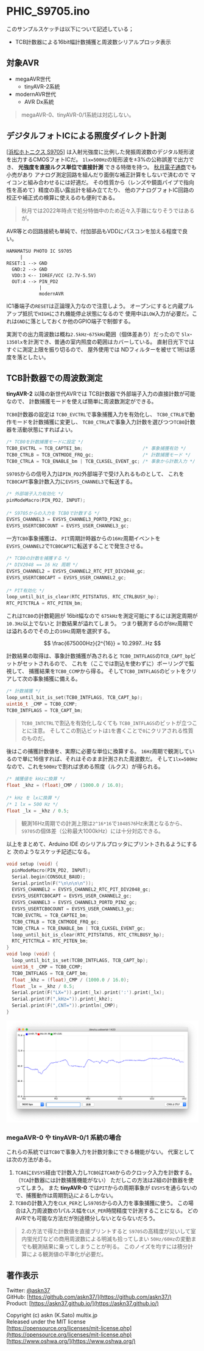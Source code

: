 # PHIC_S9705.ino

このサンプルスケッチは以下について記述している；

- TCB計数器による16bit幅計数捕獲と周波数シリアルプロッタ表示

## 対象AVR

- megaAVR世代
  - tinyAVR-2系統
- modernAVR世代
  - AVR Dx系統

> megaAVR-0、tinyAVR-0/1系統は対応しない。

## デジタルフォトICによる照度ダイレクト計測

[[浜松ホトニクス S9705]](https://www.hamamatsu.com/jp/ja/product/optical-sensors/photo-ic/illuminance-sensor/S9705.html)
は入射光強度に比例した発振周波数のデジタル矩形波を出力するCMOSフォトICだ。
`1lx=500Hz`の矩形波を±3%の公称誤差で出力でき、
__光強度を直接ルクス単位で直接計測__ できる特徴を持つ。
[秋月電子通商](https://akizukidenshi.com/catalog/g/gI-02443/)でも小売があり
アナログ測定回路を組んだり面倒な補正計算をしないで済むので
マイコンと組み合わせるには好適だ。
その性質から（レンズや鏡面パイプで指向性を高めて）精度の高い露出計を組み立てたり、
他のアナログフォトIC回路の校正や補正式の検算に使えるのも便利である。

> 秋月では2022年時点で処分特価中のため近々入手難になりそうではあるが。

AVR等との回路接続も単純で、付加部品もVDDにパスコンを加える程度で良い。

```plain
HAMAMATSU PHOTO IC S9705
     |
RESET:1 --> GND
  GND:2 --> GND
  VDD:3 <-- IOREF/VCC (2.7V-5.5V)
  OUT:4 --> PIN_PD2
            |
            modernAVR
```

IC1番端子の`RESET`は正論理入力なので注意しよう。
オープンにすると内蔵プルアップ抵抗で`HIGH`にされ機能停止状態になるので
使用中は`LOW`入力が必要だ。これは`GND`に落としておくか他のGPIO端子で制御する。

実測での出力周波数は概ね`2.5kHz`-`675kHz`範囲（個体差あり）だったので
`5lx`-`1350lx`を計測でき、普通の室内照度の範囲はカバーしている。
直射日光下ではすぐに測定上限を振り切るので、
屋外使用では NDフィルターを被せて1桁は感度を落としたい。

## TCB計数器での周波数測定

__tinyAVR-2__ 以降の新世代AVRでは
TCB計数器で外部端子入力の直接計数が可能なので、
計数捕獲モードを使えば簡単に周波数測定ができる。

`TCB0`計数器の設定は
`TCB0_EVCTRL`で事象捕獲入力を有効化し、
`TCB0_CTRLB`で動作モードを計数捕獲に変更し、
`TCB0_CTRLA`で事象入力計数を選びつつ`TCB0`計数器を活動状態にすればよい。

```c
/* TCB0を計数捕獲モードに設定 */
TCB0_EVCTRL = TCB_CAPTEI_bm;                      /* 事象捕獲有効 */
TCB0_CTRLB = TCB_CNTMODE_FRQ_gc;                  /* 計数捕獲モード */
TCB0_CTRLA = TCB_ENABLE_bm | TCB_CLKSEL_EVENT_gc; /* 事象から計数入力 */
```

`S9705`からの信号入力は`PIN_PD2`外部端子で受け入れるものとして、
これを`TCB0CAPT`事象計数入力に`EVSYS_CHANNEL3`で転送する。

```c
/* 外部端子入力有効化 */
pinModeMacro(PIN_PD2, INPUT);

/* S9705からの入力を TCB0で計数する */
EVSYS_CHANNEL3 = EVSYS_CHANNEL3_PORTD_PIN2_gc;
EVSYS_USERTCB0COUNT = EVSYS_USER_CHANNEL3_gc;
```

一方`TCB0`事象捕獲は、
`PIT`周期計時器からの`16Hz`周期イベントを
`EVSYS_CHANNEL2`で`TCB0CAPT`に転送することで発生させる。

```c
/* TCB0の計数を捕獲する */
/* DIV2048 == 16 Hz 周期 */
EVSYS_CHANNEL2 = EVSYS_CHANNEL2_RTC_PIT_DIV2048_gc;
EVSYS_USERTCB0CAPT = EVSYS_USER_CHANNEL2_gc;

/* PIT有効化 */
loop_until_bit_is_clear(RTC_PITSTATUS, RTC_CTRLBUSY_bp);
RTC_PITCTRLA = RTC_PITEN_bm;
```

これは`TCB0`の計数範囲が 16bit幅なので
`675kHz`を測定可能にするには測定周期が`10.3Hz`以上でないと
計数結果が溢れてしまう。
つまり観測するのが`8Hz`周期では溢れるのでその上の`16Hz`周期を選択する。

$$ \frac{675000Hz}{2^{16}} = 10.2997...Hz $$

計数結果の取得は、事象計数捕獲が為されると
`TCB0_INTFLAGS`の`TCB_CAPT_bp`ビットがセットされるので、
これを（ここでは割込を使わずに）ポーリングで監視して、
捕獲結果を`TCB0_CCMP`から得る。
そして`TCB0_INTFLAGS`のビットをクリアして次の事象捕獲に備える。

```c
/* 計数捕獲 */
loop_until_bit_is_set(TCB0_INTFLAGS, TCB_CAPT_bp);
uint16_t _CMP = TCB0_CCMP;
TCB0_INTFLAGS = TCB_CAPT_bm;
```

> `TCB0_INTCTRL`で割込を有効化しなくても
`TCB0_INTFLAGS`のビットが立つことに注意。
そしてこの割込ビットは`1`を書くことで`0`にクリアされる性質のものだ。

後はこの捕獲計数値を、実際に必要な単位に換算する。
`16Hz`周期で観測しているので単に16倍すれば、それはそのまま計測された周波数だ。
そして`1lx=500Hz`なので、これを`500Hz`で割れば求める照度（ルクス）が得られる。

```c
/* 捕獲値を kHzに換算 */
float _khz = (float)_CMP / (1000.0 / 16.0);

/* kHz を lxに換算 */
/* 1 lx = 500 Hz */
float _lx = _khz / 0.5;
```

> 観測16Hz周期での計測上限は`2^16*16`で`1048576`Hz未満となるから、
`S9705`の個体差（公称最大1000kHz）には十分対応できる。

以上をまとめて、Arduino IDE
のシリアルプロッタにプリントされるようにすると
次のようなスケッチ記述になる。

```c
void setup (void) {
  pinModeMacro(PIN_PD2, INPUT);
  Serial.begin(CONSOLE_BAUD);
  Serial.println(F("\n\n\n\n"));
  EVSYS_CHANNEL2 = EVSYS_CHANNEL2_RTC_PIT_DIV2048_gc;
  EVSYS_USERTCB0CAPT = EVSYS_USER_CHANNEL2_gc;
  EVSYS_CHANNEL3 = EVSYS_CHANNEL3_PORTD_PIN2_gc;
  EVSYS_USERTCB0COUNT = EVSYS_USER_CHANNEL3_gc;
  TCB0_EVCTRL = TCB_CAPTEI_bm;
  TCB0_CTRLB = TCB_CNTMODE_FRQ_gc;
  TCB0_CTRLA = TCB_ENABLE_bm | TCB_CLKSEL_EVENT_gc;
  loop_until_bit_is_clear(RTC_PITSTATUS, RTC_CTRLBUSY_bp);
  RTC_PITCTRLA = RTC_PITEN_bm;
}
void loop (void) {
  loop_until_bit_is_set(TCB0_INTFLAGS, TCB_CAPT_bp);
  uint16_t _CMP = TCB0_CCMP;
  TCB0_INTFLAGS = TCB_CAPT_bm;
  float _khz = (float)_CMP / (1000.0 / 16.0);
  float _lx = _khz / 0.5;
  Serial.print(F("LX=")).print(_lx).print(':').print(_lx);
  Serial.print(F(",kHz=")).print(_khz);
  Serial.print(F(",CNT=")).println(_CMP);
}
```

![ProtImage](PHIC_S9705.png)

### megaAVR-0 や tinyAVR-0/1 系統の場合

これらの系統では`TCB0`で事象入力を計数対象にできる機能がない。
代案としては次の方法がある。

1. `TCA0`に`EVSYS`経由で計数入力し`TCB0`は`TCA0`からのクロック入力を計数する。
（`TCA`計数器には計数捕獲機能がない）
ただしこの方法は2組の計数器を使ってしまう。
また __tinyAVR-0__ では`PIT`からの周期事象が
`EVSYS`を通らないので、捕獲動作は周期割込によるしかない。
2. `TCB0`の計数入力を`CLK_PER`とし`S9705`からの入力を事象捕獲に使う。
この場合は入力周波数の1パルス幅を`CLK_PER`時間精度で計測することになる。
どのAVRでも可能な方法だが別途積分しないとならないだろう。

> 2.の方法で得た計数値を直接プリントすると
`S9705`の高精度が災いして室内蛍光灯などの商用周波数による明滅も拾ってしまい
`50Hz/60Hz`の変動までも観測結果に乗ってしまうことが判る。
このノイズを均すには積分計算による観測値の平準化が必要だ。

## 著作表示

Twitter: [@askn37](https://twitter.com/askn37) \
GitHub: [https://github.com/askn37/](https://github.com/askn37/) \
Product: [https://askn37.github.io/](https://askn37.github.io/)

Copyright (c) askn (K.Sato) multix.jp \
Released under the MIT license \
[https://opensource.org/licenses/mit-license.php](https://opensource.org/licenses/mit-license.php) \
[https://www.oshwa.org/](https://www.oshwa.org/)
